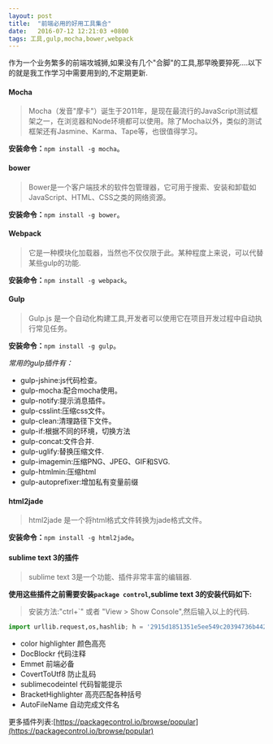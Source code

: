```yaml
---
layout: post
title:  "前端必用的好用工具集合"
date:   2016-07-12 12:21:03 +0800
tags: 工具,gulp,mocha,bower,webpack
---
```


作为一个业务繁多的前端攻城狮,如果没有几个"合脚"的工具,那早晚要猝死....以下的就是我工作学习中需要用到的,不定期更新.

#### Mocha

> Mocha（发音"摩卡"）诞生于2011年，是现在最流行的JavaScript测试框架之一，在浏览器和Node环境都可以使用。除了Mocha以外，类似的测试框架还有Jasmine、Karma、Tape等，也很值得学习。

**安装命令：**```npm install -g mocha```。

#### bower

> Bower是一个客户端技术的软件包管理器，它可用于搜索、安装和卸载如JavaScript、HTML、CSS之类的网络资源。

**安装命令：**```npm install -g bower```。

#### Webpack

> 它是一种模块化加载器，当然也不仅仅限于此。某种程度上来说，可以代替某些gulp的功能.

**安装命令：**```npm install -g webpack```。

#### Gulp

> Gulp.js 是一个自动化构建工具,开发者可以使用它在项目开发过程中自动执行常见任务。

**安装命令：**```npm install -g gulp```。

*常用的gulp插件有：*
- gulp-jshine:js代码检查。
- gulp-mocha:配合mocha使用。
- gulp-notify:提示消息插件。
- gulp-csslint:压缩css文件。
- gulp-clean:清理路径下文件。
- gulp-if:根据不同的环境，切换方法
- gulp-concat:文件合并.
- gulp-uglify:替换压缩文件.
- gulp-imagemin:压缩PNG、JPEG、GIF和SVG.
- gulp-htmlmin:压缩html
- gulp-autoprefixer:增加私有变量前缀

#### html2jade

> html2jade 是一个将html格式文件转换为jade格式文件。

**安装命令：**```npm install -g html2jade```。

#### sublime text 3的插件

> sublime text 3是一个功能、插件非常丰富的编辑器.

**使用这些插件之前需要安装`package control`,sublime text 3的安装代码如下:**

> 安装方法:"ctrl+`" 或者 "View > Show Console",然后输入以上的代码.

```python
import urllib.request,os,hashlib; h = '2915d1851351e5ee549c20394736b442' + '8bc59f460fa1548d1514676163dafc88'; pf = 'Package Control.sublime-package'; ipp = sublime.installed_packages_path(); urllib.request.install_opener( urllib.request.build_opener( urllib.request.ProxyHandler()) ); by = urllib.request.urlopen( 'http://packagecontrol.io/' + pf.replace(' ', '%20')).read(); dh = hashlib.sha256(by).hexdigest(); print('Error validating download (got %s instead of %s), please try manual install' % (dh, h)) if dh != h else open(os.path.join( ipp, pf), 'wb' ).write(by)
```

- color highlighter 颜色高亮
- DocBlockr 代码注释
- Emmet 前端必备
- CovertToUtf8 防止乱码
- sublimecodeintel 代码智能提示
- BracketHighlighter 高亮匹配各种括号
- Auto​File​Name 自动完成文件名

更多插件列表:[https://packagecontrol.io/browse/popular](https://packagecontrol.io/browse/popular)